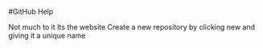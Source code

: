 #GitHub Help

Not much to it
Its the website
Create a new repository by clicking new and giving it a unique name
